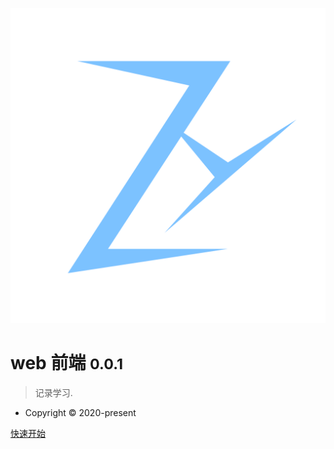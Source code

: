 <style>
.cover-main img{
    width: 95px;
    transform:rotate(10deg);
   /* max-width: 100%;
    position: absolute;
    left: 0;
    top: 255px;
    z-index: 0; */
}
</style>

![logo](_media/icon.svg)

# web 前端 <small>0.0.1</small>

> 记录学习.

-  Copyright © 2020-present


[快速开始](#概述)

